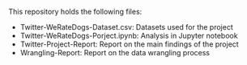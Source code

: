 This repository holds the following files:

- Twitter-WeRateDogs-Dataset.csv: Datasets used for the project 
- Twitter-WeRateDogs-Porject.ipynb: Analysis in Jupyter notebook
- Twitter-Project-Report: Report on the main findings of the project
- Wrangling-Report: Report on the data wrangling process
